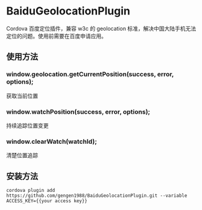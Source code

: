 BaiduGeolocationPlugin
======================

Cordova 百度定位插件，兼容 w3c 的 geolocation 标准，解决中国大陆手机无法定位的问题。使用前需要在百度申请应用。

使用方法
--------

### window.geolocation.getCurrentPosition(success, error, options);
获取当前位置

### window.watchPosition(success, error, options);
持续追踪位置变更

### window.clearWatch(watchId);
清楚位置追踪

安装方法
-------

```
cordova plugin add https://github.com/gengen1988/BaiduGeolocationPlugin.git --variable ACCESS_KEY={{your access key}}
```
